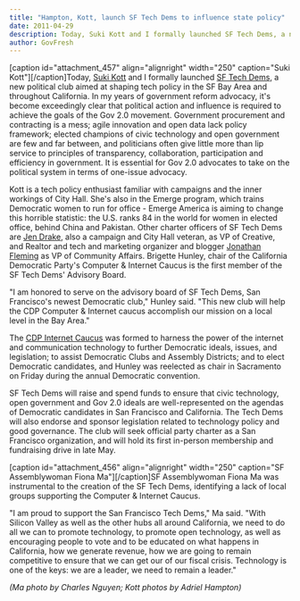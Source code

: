 ```yaml
---
title: "Hampton, Kott, launch SF Tech Dems to influence state policy"
date: 2011-04-29
description: Today, Suki Kott and I formally launched SF Tech Dems, a new political club aimed at shaping tech policy in the SF Bay Area  and throughout California.
author: GovFresh
---
```


[caption id="attachment_457" align="alignright" width="250" caption="Suki Kott"][/caption]Today, <a href="http://twitter.com/techpolicygirl" target="_blank">Suki Kott</a> and I formally launched <a href="http://sftechdems.org/" target="_blank">SF Tech Dems</a>, a new political club aimed at shaping tech policy in the SF Bay Area  and throughout California. In my years of government reform advocacy, it's become exceedingly clear that political action and influence is  required to achieve the goals of the Gov 2.0 movement. Government  procurement and contracting is a mess; agile innovation and open data  lack policy framework; elected champions of civic technology and open  government are few and far between, and politicians often give little  more than lip service to principles of  transparency, collaboration, participation and efficiency in  government. It is essential for Gov 2.0 advocates to take on the  political system in terms of one-issue advocacy.

Kott is a tech policy enthusiast familiar with campaigns and the inner  workings of City Hall. She's also in the Emerge program, which trains  Democratic women to run for office - Emerge America is aiming to change this horrible statistic: the U.S. ranks 84 in the world for women in  elected office, behind China and Pakistan. Other charter officers of SF Tech Dems are <a href="http://twitter.com/jendrakesf" target="_blank">Jen Drake</a>, also a campaign and City Hall veteran, as VP of Creative, and Realtor and tech and marketing organizer and blogger <a href="http://twitter.com/jonathanfleming" target="_blank">Jonathan Fleming</a> as VP of Community  Affairs. Brigette  Hunley, chair of the California Democratic Party's Computer &amp;  Internet Caucus is the first member of the SF Tech Dems' Advisory Board.

"I  am honored to serve on the advisory board of SF Tech Dems, San Francisco's newest Democratic club," Hunley said. "This new club will  help the CDP Computer &amp; Internet caucus accomplish our mission on a  local level in the Bay Area."

The <a href="http://www.cdpic.org/index.php" target="_blank">CDP Internet Caucus</a> was  formed to harness the power of the internet and communication  technology to further Democratic ideals, issues, and legislation; to  assist Democratic Clubs and Assembly Districts; and to elect Democratic  candidates, and Hunley was reelected as chair in Sacramento on Friday  during the annual Democratic convention.

SF  Tech Dems will raise and spend funds to ensure that civic technology,  open  government and Gov 2.0 ideals are well-represented on the agendas of  Democratic candidates in San Francisco and California. The Tech Dems  will also endorse and sponsor legislation related to technology policy  and good governance. The  club will seek official party charter as a San Francisco organization,  and will hold its first in-person membership and fundraising drive in  late May.

[caption id="attachment_456" align="alignright" width="250" caption="SF Assemblywoman Fiona Ma"][/caption]SF  Assemblywoman Fiona Ma was instrumental to the creation of the SF Tech Dems, identifying a lack of local groups supporting the Computer &amp;  Internet  Caucus.

"I  am proud to support the San Francisco Tech Dems," Ma said. "With  Silicon Valley as well as the other hubs all around California, we need  to do all we can to promote technology, to promote open technology, as  well as encouraging people to vote and to be educated on what happens in  California, how we generate revenue, how we are going to remain  competitive to ensure that we can get our of our fiscal crisis. Technology is one of the keys: we are a leader, we need to remain a leader."

<em>(Ma photo by Charles Nguyen; Kott photos by Adriel Hampton)</em>
